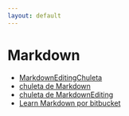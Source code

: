 ```yaml
---
layout: default
---
```

# Markdown

* [MarkdownEditingChuleta](MarkdownCheatsheet.html)
* [chuleta de Markdown](chuletaMarkdown.html)
* [chuleta de MarkdownEditing](MarkdownEditingChuleta.html)
* [Learn Markdown por bitbucket](https://bitbucket.org/tutorials/markdowndemo)




